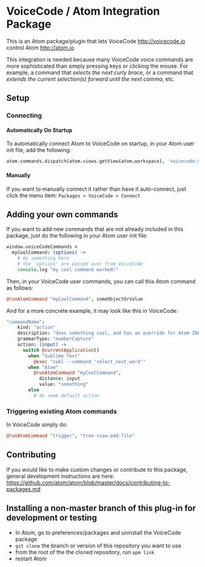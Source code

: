 # VoiceCode / Atom Integration Package

This is an Atom package/plugin that lets VoiceCode http://voicecode.io control Atom http://atom.io

This integration is needed because many VoiceCode voice commands are more sophisticated than simply pressing keys or clicking the mouse. For example, a command that *selects the next curly brace*, or a command that *extends the current selection(s) forward until the next comma*, etc.

## Setup

### Connecting

#### Automatically On Startup

To automatically connect Atom to VoiceCode on startup, in your Atom user init file, add the following:

```coffeescript
atom.commands.dispatch(atom.views.getView(atom.workspace), 'voicecode:connect')
```

#### Manually

If you want to manually connect it rather than have it auto-connect, just click the menu item: `Packages > VoiceCode > Connect`

## Adding your own commands

If you want to add new commands that are not already included in this package, just do the following in your Atom user init file:

```coffeescript
window.voiceCodeCommands =
  myCoolCommand: (options) ->
    # do something here
    # the 'options' are passed over from VoiceCode
    console.log "my cool command worked!"
```

Then, in your VoiceCode user commands, you can call this Atom command as follows:

```coffeescript
@runAtomCommand "myCoolCommand", someObjectOrValue
```

And for a more concrete example, it may look like this in VoiceCode:

```coffeescript
"commandName":
    kind: "action"
    description: "does something cool, and has an override for Atom IDE"
    grammarType: "numberCapture"
    action: (input) ->
      switch @currentApplication()
        when "Sublime Text"
          @exec "subl --command 'select_next_word'"
        when "Atom"
          @runAtomCommand "myCoolCommand",
            distance: input
            value: "something"
        else
          # do some default action
```

### Triggering existing Atom commands

In VoiceCode simply do:

```coffeescript
@runAtomCommand "trigger", "tree-view:add-file"
```

## Contributing

If you would like to make custom changes or contribute to this package, general development instructions are here: https://github.com/atom/atom/blob/master/docs/contributing-to-packages.md

## Installing a non-master branch of this plug-in for development or testing

- In Atom, go to preferences/packages and uninstall the VoiceCode package
- `git clone` the branch or version of this repository you want to use
- from the root of the the cloned repository, run `apm link`
- restart Atom
